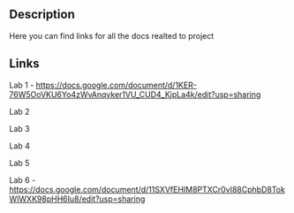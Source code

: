 ## Description
Here you can find links for all the docs realted to project

## Links
Lab 1 - https://docs.google.com/document/d/1KER-76W5OoVKU6Yo4zWvAnqyker1VU_CUD4_KjpLa4k/edit?usp=sharing

Lab 2

Lab 3

Lab 4

Lab 5

Lab 6 - https://docs.google.com/document/d/11SXVfEHIM8PTXCr0vI88CphbD8TokWIWXK98pHH6Iu8/edit?usp=sharing